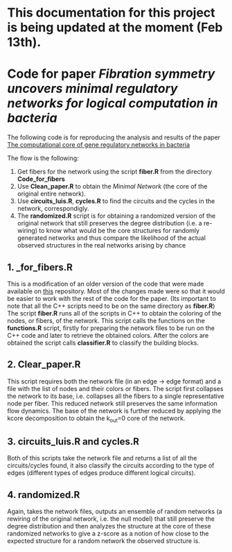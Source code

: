 # This documentation for this project is being updated at the moment (Feb 13th).


# Code for paper *Fibration symmetry uncovers minimal regulatory networks for logical computation in bacteria*

The following code is for reproducing the analysis and results of the paper [The computational core of gene regulatory networks in
bacteria](https://arxiv.org/abs/2310.10895)

The flow is the following:
1. Get fibers for the network using the script **fiber.R** from the directory **Code_for_fibers**
2. Use **Clean_paper.R** to obtain the *Minimal Network* (the core of the original entire network).
3. Use **circuits_luis.R**, **cycles.R** to find the circuits and the cycles in the network, correspondigly.
4. The **randomized.R** script is for obtaining a randomized version of the original network that still preserves the degree distribution (i.e. a re-wiring) to know what would be the core structures for randomly generated networks and thus compare the likelihood of the actual observed structures in the real networks arising by chance

## 1. _for_fibers.R

This is a modification of an older version of the code that were made available on [this](https://github.com/makselab/fibrationSymmetries) repository. Most of the changes made were so that it would be easier to work with the rest of the code for the paper. (Its important to note that all the C++ scripts need to be on the same directory as **fiber.R**)
The script **fiber.R** runs all of the scripts in C++ to obtain the coloring of the nodes, or fibers, of the network. This script calls the functions on the **functions.R** script, firstly for preparing the network files to be run on the C++ code and later to retrieve the obtained colors. After the colors are obtained the script calls **classifier.R** to classify the building blocks. 

## 2. Clear_paper.R

This script requires both the network file (in an edge -> edge format) and a file with the list of nodes and their colors or fibers. The script first collapses the network to its base, i.e. collapses all the fibers to a single representative node per fiber. This reduced network still preserves the same information flow dynamics. The base of the network is further reduced by applying the kcore decomposition to obtain the k<sub>out</sub>=0 core of the network. 

## 3. circuits_luis.R and cycles.R

Both of this scripts take the network file and returns a list of all the circuits/cycles found, it also classify the circuits according to the type of edges (different types of edges produce different logical circuits).

## 4. randomized.R 

Again, takes the network files, outputs an ensemble of random networks (a rewiring of the original network, i.e. the null model) that still preserve the degree distribution and then analyzes the structure at the core of these randomized networks to give a z-score as a notion of how close to the expected structure for a random network the observed structure is. 
